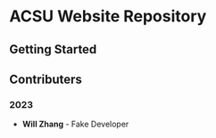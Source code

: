 # ACSU Website Repository

## Getting Started

## Contributers

### 2023

- **Will Zhang** - Fake Developer
